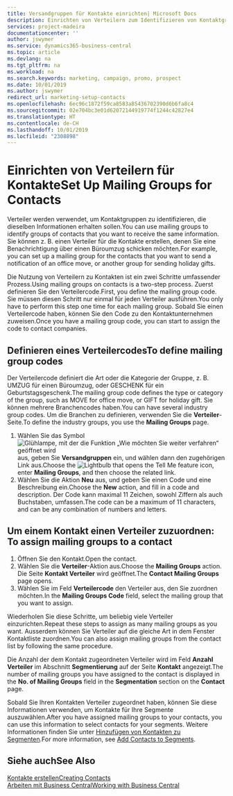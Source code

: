 ```yaml
---
title: Versandgruppen für Kontakte einrichten| Microsoft Docs
description: Einrichten von Verteilern zum Identifizieren von Kontaktgruppen, denen die gleichen Informationen zugehen sollen, z. B. Marketingkampagnen oder Promotionen.
services: project-madeira
documentationcenter: ''
author: jswymer
ms.service: dynamics365-business-central
ms.topic: article
ms.devlang: na
ms.tgt_pltfrm: na
ms.workload: na
ms.search.keywords: marketing, campaign, promo, prospect
ms.date: 10/01/2019
ms.author: jswymer
redirect_url: marketing-setup-contacts
ms.openlocfilehash: 6ec96c1872f59ca8583a85436702390d6b6fa8c4
ms.sourcegitcommit: 02e704bc3e01d62072144919774f1244c42827e4
ms.translationtype: HT
ms.contentlocale: de-CH
ms.lasthandoff: 10/01/2019
ms.locfileid: "2308898"
---
```

# <a name="set-up-mailing-groups-for-contacts"></a><span data-ttu-id="2b3b1-103">Einrichten von Verteilern für Kontakte</span><span class="sxs-lookup"><span data-stu-id="2b3b1-103">Set Up Mailing Groups for Contacts</span></span>
<span data-ttu-id="2b3b1-104">Verteiler werden verwendet, um Kontaktgruppen zu identifizieren, die dieselben Informationen erhalten sollen.</span><span class="sxs-lookup"><span data-stu-id="2b3b1-104">You can use mailing groups to identify groups of contacts that you want to receive the same information.</span></span> <span data-ttu-id="2b3b1-105">Sie können z. B. einen Verteiler für die Kontakte erstellen, denen Sie eine Benachrichtigung über einen Büroumzug schicken möchten.</span><span class="sxs-lookup"><span data-stu-id="2b3b1-105">For example, you can set up a mailing group for the contacts that you want to send a notification of an office move, or another group for sending holiday gifts.</span></span>

<span data-ttu-id="2b3b1-106">Die Nutzung von Verteilern zu Kontakten ist ein zwei Schritte umfassender Prozess.</span><span class="sxs-lookup"><span data-stu-id="2b3b1-106">Using mailing groups on contacts is a two-step process.</span></span> <span data-ttu-id="2b3b1-107">Zuerst definieren Sie den Verteilercode.</span><span class="sxs-lookup"><span data-stu-id="2b3b1-107">First, you define the mailing group code.</span></span> <span data-ttu-id="2b3b1-108">Sie müssen diesen Schritt nur einmal für jeden Verteiler ausführen.</span><span class="sxs-lookup"><span data-stu-id="2b3b1-108">You only have to perform this step one time for each mailing group.</span></span> <span data-ttu-id="2b3b1-109">Sobald Sie einen Verteilercode haben, können Sie den Code zu den Kontaktunternehmen zuweisen.</span><span class="sxs-lookup"><span data-stu-id="2b3b1-109">Once you have a mailing group code, you can start to assign the code to contact companies.</span></span>

## <a name="to-define-mailing-group-codes"></a><span data-ttu-id="2b3b1-110">Definieren eines Verteilercodes</span><span class="sxs-lookup"><span data-stu-id="2b3b1-110">To define mailing group codes</span></span>
<span data-ttu-id="2b3b1-111">Der Verteilercode definiert die Art oder die Kategorie der Gruppe, z. B. UMZUG für einen Büroumzug, oder GESCHENK für ein Geburtstagsgeschenk.</span><span class="sxs-lookup"><span data-stu-id="2b3b1-111">The mailing group code defines the type or category of the group, such as MOVE for office move, or GIFT for holiday gift.</span></span> <span data-ttu-id="2b3b1-112">Sie können mehrere Branchencodes haben.</span><span class="sxs-lookup"><span data-stu-id="2b3b1-112">You can have several industry group codes.</span></span> <span data-ttu-id="2b3b1-113">Um die Branchen zu definieren, verwenden Sie die **Verteiler**-Seite.</span><span class="sxs-lookup"><span data-stu-id="2b3b1-113">To define the industry groups, you use the **Mailing Groups** page.</span></span>

1. <span data-ttu-id="2b3b1-114">Wählen Sie das Symbol ![Glühlampe, mit der die Funktion „Wie möchten Sie weiter verfahren“ geöffnet wird](media/ui-search/search_small.png "Wie möchten Sie weiter verfahren?") aus, geben Sie **Versandgruppen** ein, und wählen dann den zugehörigen Link aus.</span><span class="sxs-lookup"><span data-stu-id="2b3b1-114">Choose the ![Lightbulb that opens the Tell Me feature](media/ui-search/search_small.png "Tell me what you want to do") icon, enter **Mailing Groups**, and then choose the related link.</span></span>
2. <span data-ttu-id="2b3b1-115">Wählen Sie die Aktion **Neu** aus, und geben Sie einen Code und eine Beschreibung ein.</span><span class="sxs-lookup"><span data-stu-id="2b3b1-115">Choose the **New** action, and fill in a code and description.</span></span> <span data-ttu-id="2b3b1-116">Der Code kann maximal 11 Zeichen, sowohl Ziffern als auch Buchstaben, umfassen.</span><span class="sxs-lookup"><span data-stu-id="2b3b1-116">The code can be a maximum of 11 characters, and can be any combination of numbers and letters.</span></span>

## <span data-ttu-id="2b3b1-117"><a name="AssignMailGroupContact">Um einem Kontakt einen Verteiler zuzuordnen:</a></span><span class="sxs-lookup"><span data-stu-id="2b3b1-117"><a name="AssignMailGroupContact"></a> To assign mailing groups to a contact</span></span>
1. <span data-ttu-id="2b3b1-118">Öffnen Sie den Kontakt.</span><span class="sxs-lookup"><span data-stu-id="2b3b1-118">Open the contact.</span></span>
2. <span data-ttu-id="2b3b1-119">Wählen Sie die **Verteiler**-Aktion aus.</span><span class="sxs-lookup"><span data-stu-id="2b3b1-119">Choose the **Mailing Groups** action.</span></span> <span data-ttu-id="2b3b1-120">Die Seite **Kontakt Verteiler** wird geöffnet.</span><span class="sxs-lookup"><span data-stu-id="2b3b1-120">The **Contact Mailing Groups** page opens.</span></span>
3. <span data-ttu-id="2b3b1-121">Wählen Sie im Feld **Verteilercode** den Verteiler aus, den Sie zuordnen möchten.</span><span class="sxs-lookup"><span data-stu-id="2b3b1-121">In the **Mailing Groups Code** field, select the mailing group that you want to assign.</span></span>

<span data-ttu-id="2b3b1-122">Wiederholen Sie diese Schritte, um beliebig viele Verteiler einzurichten.</span><span class="sxs-lookup"><span data-stu-id="2b3b1-122">Repeat these steps to assign as many mailing groups as you want.</span></span> <span data-ttu-id="2b3b1-123">Ausserdem können Sie Verteiler auf die gleiche Art in dem Fenster Kontaktliste zuordnen.</span><span class="sxs-lookup"><span data-stu-id="2b3b1-123">You can also assign mailing groups from the contact list by following the same procedure.</span></span>

<span data-ttu-id="2b3b1-124">Die Anzahl der dem Kontakt zugeordneten Verteiler wird im Feld **Anzahl Verteiler** im Abschnitt **Segmentierung** auf der Seite **Kontakt** angezeigt.</span><span class="sxs-lookup"><span data-stu-id="2b3b1-124">The number of mailing groups you have assigned to the contact is displayed in the **No. of Mailing Groups** field in the **Segmentation** section on the **Contact** page.</span></span>

<span data-ttu-id="2b3b1-125">Sobald Sie Ihren Kontakten Verteiler zugeordnet haben, können Sie diese Informationen verwenden, um Kontakte für Ihre Segmente auszuwählen.</span><span class="sxs-lookup"><span data-stu-id="2b3b1-125">After you have assigned mailing groups to your contacts, you can use this information to select contacts for your segments.</span></span> <span data-ttu-id="2b3b1-126">Weitere Informationen finden Sie unter [Hinzufügen von Kontakten zu Segmenten](marketing-add-contact-segment.md).</span><span class="sxs-lookup"><span data-stu-id="2b3b1-126">For more information, see [Add Contacts to Segments](marketing-add-contact-segment.md).</span></span>

## <a name="see-also"></a><span data-ttu-id="2b3b1-127">Siehe auch</span><span class="sxs-lookup"><span data-stu-id="2b3b1-127">See Also</span></span>
[<span data-ttu-id="2b3b1-128">Kontakte erstellen</span><span class="sxs-lookup"><span data-stu-id="2b3b1-128">Creating Contacts</span></span>](marketing-create-contact-companies.md)  
[<span data-ttu-id="2b3b1-129">Arbeiten mit Business Central</span><span class="sxs-lookup"><span data-stu-id="2b3b1-129">Working with Business Central</span></span>](ui-work-product.md)
